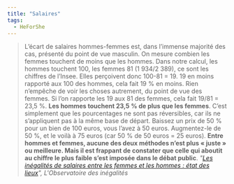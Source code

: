 ```yaml
---
title: "Salaires"
tags:
  - HeForShe
---
```


> L’écart de salaires hommes-femmes est, dans l’immense majorité des cas, présenté du point de vue masculin. On mesure combien les femmes touchent de moins que les hommes. Dans notre calcul, les hommes touchent 100, les femmes 81 (1 934/2 389), ce sont les chiffres de l’Insee. Elles perçoivent donc 100-81 = 19. 19 en moins rapporté aux 100 des hommes, cela fait 19 % en moins. Rien n’empêche de voir les choses autrement, du point de vue des femmes. Si l’on rapporte les 19 aux 81 des femmes, cela fait 19/81 = 23,5 %. **Les hommes touchent 23,5 % de plus que les femmes**. C’est simplement que les pourcentages ne sont pas réversibles, car ils ne s’appliquent pas à la même base de départ. Baissez un prix de 50 % pour un bien de 100 euros, vous l’avez à 50 euros. Augmentez-le de 50 %, et le voilà à 75 euros (car 50 % de 50 euros = 25 euros).
> **Entre hommes et femmes, aucune des deux méthodes n’est plus « juste » ou meilleure. Mais il est frappant de constater que celle qui aboutit au chiffre le plus faible s’est imposée dans le débat public**.
> <cite>"[Les inégalités de salaires entre les femmes et les hommes : état des lieux](http://www.inegalites.fr/spip.php?page=presentation&id_article=576&id_rubrique=223)", L'Observatoire des inégalités</cite>
